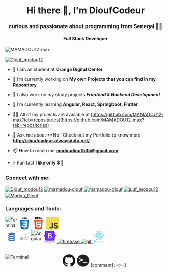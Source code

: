 <h1 align="center">Hi there 👋, I'm DioufCodeur</h1>
<h3 align="center">curious and passionate about programming from Senegal 👨‍💻</h3>
<h4 align="center">Full Stack Developer</h4>

<p align="left"> <img src="https://img.shields.io/github/followers/MAMADOU12-max?style=social" alt="MAMADOU12-max"/> </p>

<p align="left"> <a href="https://twitter.com/Diouf_modou12" target="blank"><img src="https://img.shields.io/twitter/follow/Diouf_modou12?style=social" alt="Diouf_modou12" /></a> </p>

- 📄 I am an student at **Orange Digital Center**

- 🔭 I’m currently working on **My own Projects that you can find in my **Repository****

- 🤝 I also work on my study projects ***Frontend & Backend Development***

- 🌱 I’m currently learning **Angular, React, Springboot, Flutter**

- 👨‍💻 All of my projects are available at [https://github.com/MAMADOU12-max?tab=repositories](https://github.com/MAMADOU12-max?tab=repositories)

- 💬 Ask me about **No ! Check out my Portfolio to know more -  **http://dioufcodeur.alwaysdata.net/** 

- 📫 How to reach me **modoudiouf535@gmail.com**

- ⚡ Fun fact **I like only $ 🤑**

<h3 align="left">Connect with me:</h3>
<p align="left">
<a href="https://twitter.com/Diouf_modou12" target="blank"><img align="center" src="https://upload.wikimedia.org/wikipedia/fr/thumb/c/c8/Twitter_Bird.svg/langfr-800px-Twitter_Bird.svg.png" alt="Diouf_modou12" height="30" width="40" /></a>
<a href="https://www.linkedin.com/in/mamadou-diouf-852bb21a1/" target="blank"><img align="center" src="https://studenjoy.com/wp-content/uploads/2019/06/LinkedIn_HP-770x515.jpg" alt="mamadou-diouf" height="30" width="40" /></a>
<a href="https://web.facebook.com/profile.php?id=100044344914064" target="blank"><img align="center" src="https://pcdn.sharethis.com/wp-content/uploads/2017/11/Facebook-share-icon.png" alt="mamadou-diouf" height="30" width="40" /></a>
<a href="https://www.instagram.com/juuf_modou12/" target="blank"><img align="center" src="https://upload.wikimedia.org/wikipedia/commons/thumb/e/e7/Instagram_logo_2016.svg/langfr-220px-Instagram_logo_2016.svg.png" alt="juuf_modou12" height="30" width="40" /></a>
<a href="https://wa.link/562qaj" target="blank"><img align="center" src="https://upload.wikimedia.org/wikipedia/commons/6/6b/WhatsApp.svg" alt="Modou_Diouf" height="30" width="40" /></a>
</p>

<h3 align="left">Languages and Tools:</h3>
<p align="left">

<a href="https://www.w3schools.com/css/" target="_blank"> <img src="https://raw.githubusercontent.com/devicons/devicon/master/icons/css3/css3-original-wordmark.svg" alt="css3" width="40" height="40"/> </a>
<a href="https://www.w3.org/html/" target="_blank"> <img src="https://raw.githubusercontent.com/devicons/devicon/master/icons/html5/html5-original-wordmark.svg" alt="html5" width="40" height="40"/> </a> 
<a href="https://developer.mozilla.org/en-US/docs/Web/JavaScript" target="_blank"> <img src="https://raw.githubusercontent.com/devicons/devicon/master/icons/javascript/javascript-original.svg" alt="javascript" width="40" height="40"/> 
</a>
<a>
  <img align="left" alt="Terminal" width="40" height="40" src="https://upload.wikimedia.org/wikipedia/commons/thumb/2/27/PHP-logo.svg/1280px-PHP-logo.svg.png" />
</a>
<br>
<a href="https://getbootstrap.com" target="_blank"> <img src="https://raw.githubusercontent.com/devicons/devicon/master/icons/bootstrap/bootstrap-plain-wordmark.svg" alt="bootstrap" width="40" height="40"/> </a> 
<a href="https://firebase.google.com/" target="_blank"> <img src="https://www.vectorlogo.zone/logos/firebase/firebase-icon.svg" alt="firebase" width="40" height="40"/> </a>
<a href="https://git-scm.com/" target="_blank"> <img src="https://www.vectorlogo.zone/logos/git-scm/git-scm-icon.svg" alt="git" width="40" height="40"/> </a>
<a href="https://reactjs.org/" target="_blank"> <img src="https://raw.githubusercontent.com/devicons/devicon/master/icons/react/react-original-wordmark.svg" alt="react" width="40" height="40"/> </a>
<img align="left" alt="SQL" width="40" height="40" src="https://raw.githubusercontent.com/github/explore/80688e429a7d4ef2fca1e82350fe8e3517d3494d/topics/sql/sql.png" />
<img align="left" alt="MySQL" width="40" height="40" src="https://raw.githubusercontent.com/github/explore/80688e429a7d4ef2fca1e82350fe8e3517d3494d/topics/mysql/mysql.png" />
<img align="left" alt="Angular" width="40" height="40" src="https://upload.wikimedia.org/wikipedia/commons/thumb/c/cf/Angular_full_color_logo.svg/1200px-Angular_full_color_logo.svg.png" />
<a>
  
</a>
<br>
<a>
  <img alt="GitHub" width="40" height="40"    src="https://raw.githubusercontent.com/github/explore/78df643247d429f6cc873026c0622819ad797942/topics/github/github.png" />
</a>
<a>
  <img  alt="Terminal" width="40" height="40" src="https://raw.githubusercontent.com/github/explore/80688e429a7d4ef2fca1e82350fe8e3517d3494d/topics/terminal/terminal.png" />
</a>
[comment]: <> (<img align="left" alt="Terminal" width="180" height="110" src="http://capside-formation.fr/wp-content/uploads/2014/05/Symfony-boule-422x211.png" />)
</p>
